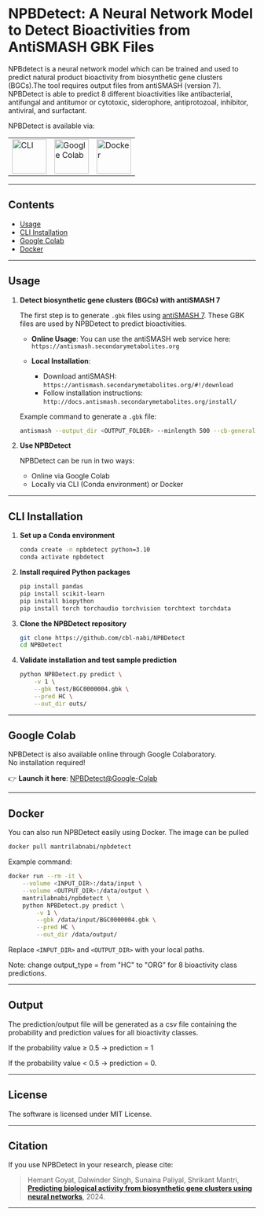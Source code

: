 # NPBDetect: A Neural Network Model to Detect Bioactivities from AntiSMASH GBK Files

NPBdetect is a neural network model which can be trained and used to predict natural product bioactivity from biosynthetic gene clusters (BGCs).The tool requires output files from antiSMASH (version 7). NPBDetect is able to predict 8 different bioactivities like antibacterial, antifungal and antitumor or cytotoxic, siderophore, antiprotozoal, inhibitor, antiviral, and surfactant.

NPBDetect is available via:

<table>
<tr>
<td><a href="#cli-installation"><img src="https://edent.github.io/SuperTinyIcons/images/svg/powershell.svg" width="70" title="CLI"></a></td>
<td><a href="#google-colab"><img src="https://edent.github.io/SuperTinyIcons/images/svg/colaboratory.svg" width="70" title="Google Colab"></a></td>
<td><a href="#docker"><img src="https://edent.github.io/SuperTinyIcons/images/svg/docker.svg" width="70" title="Docker"></a></td>
</tr>
</table>

----

## Contents

- [Usage](#usage)
- [CLI Installation](#cli-installation)
- [Google Colab](#google-colab)
- [Docker](#docker)

----

## Usage

1. **Detect biosynthetic gene clusters (BGCs) with antiSMASH 7**

   The first step is to generate `.gbk` files using [antiSMASH 7](https://antismash.secondarymetabolites.org). These GBK files are used by NPBDetect to predict bioactivities.

   - **Online Usage**:
     You can use the antiSMASH web service here:  
     `https://antismash.secondarymetabolites.org`

   - **Local Installation**:
     - Download antiSMASH: `https://antismash.secondarymetabolites.org/#!/download`
     - Follow installation instructions: `http://docs.antismash.secondarymetabolites.org/install/`

   Example command to generate a `.gbk` file:

   ```bash
   antismash --output_dir <OUTPUT_FOLDER> --minlength 500 --cb-general --cb-knownclusters --cb-subclusters --fullhmmer --asf --pfam2go --smcog-trees -c 32 --genefinding-tool prodigal <INPUT_file>
   ```

2. **Use NPBDetect**

   NPBDetect can be run in two ways:
   - Online via Google Colab
   - Locally via CLI (Conda environment) or Docker

----

## CLI Installation

1. **Set up a Conda environment**

   ```bash
   conda create -n npbdetect python=3.10
   conda activate npbdetect
   ```

2. **Install required Python packages**

   ```bash
   pip install pandas
   pip install scikit-learn
   pip install biopython
   pip install torch torchaudio torchvision torchtext torchdata
   ```

3. **Clone the NPBDetect repository**

   ```bash
   git clone https://github.com/cbl-nabi/NPBDetect
   cd NPBDetect
   ```

4. **Validate installation and test sample prediction**

   ```bash
   python NPBDetect.py predict \
       -v 1 \
       --gbk test/BGC0000004.gbk \
       --pred HC \
       --out_dir outs/
   ```

----

## Google Colab

NPBDetect is also available online through Google Colaboratory.  
No installation required!

👉 **Launch it here**: [NPBDetect@Google-Colab](https://colab.research.google.com/drive/1cVv9VgYTEHSPsBX-xVdVVNJgyjkXOz9E?usp=sharing#scrollTo=fcDLr4xs3jF2)

----

## Docker

You can also run NPBDetect easily using Docker. The image can be pulled 

```bash
docker pull mantrilabnabi/npbdetect
```

Example command:

```bash
docker run --rm -it \
    --volume <INPUT_DIR>:/data/input \
    --volume <OUTPUT_DIR>:/data/output \
    mantrilabnabi/npbdetect \
    python NPBDetect.py predict \
        -v 1 \
        --gbk /data/input/BGC0000004.gbk \
        --pred HC \
        --out_dir /data/output/
```

Replace `<INPUT_DIR>` and `<OUTPUT_DIR>` with your local paths.

Note: change output_type = from "HC" to "ORG" for 8 bioactivity class predictions.

----

## Output
The prediction/output file will be generated as a csv file containing the probability and prediction values for all bioactivity classes.

If the probability value ≥ 0.5 → prediction = 1

If the probability value < 0.5 → prediction = 0.

----


## License
The software is licensed under MIT License.


----


## Citation

If you use NPBDetect in your research, please cite:

> Hemant Goyat, Dalwinder Singh, Sunaina Paliyal, Shrikant Mantri,  
> [**Predicting biological activity from biosynthetic gene clusters using neural networks**](https://www.biorxiv.org/content/10.1101/2024.06.20.599829v1.full.pdf), 2024.

----
